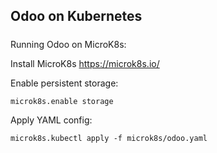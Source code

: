 Odoo on Kubernetes
---

#####
Running Odoo on MicroK8s:

Install MicroK8s https://microk8s.io/

Enable persistent storage: 
```
microk8s.enable storage
```
Apply YAML config: 
```
microk8s.kubectl apply -f microk8s/odoo.yaml
```
